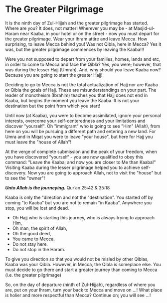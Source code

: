 The Greater Pilgrimage
======================

It is the ninth day of Zul-Hijjah and the greater pilgrimage has
started. Where are you? It does, not matter! Wherever you may be - at
Masjid-ul-Haram near Kaaba, in your hotel or on the street - now you
must depart for the greater pilgrimage. Wear your Ihram attire and leave
Mecca. How surprising, to leave Mecca behind you! Was not Qibla, here in
Mecca? Yes it was, but the greater pilgrimage commences by leaving the
Kaaba!!!

Were you not supposed to depart from your families, homes, lands and
etc, in order to come to Mecca and face the Qibla? Yes, you were;
however, that was during the lesser Hajj (Umrah). And, why should you
leave Kaaba now? Because you are going to start the greater Hajj!

Deciding to go to Mecca is not the total actualization of Hajj nor are
Kaaba or Qibla the goals of Hajj. These are misunderstandings on your
part. The leader of monotheism (Ibrahim) teaches you that Hajj does not
end in Kaaba, but begins the moment you leave the Kaaba. It is not your
destination but the point from which you start!

Until now (at Kaaba), you were to become assimilated, ignore your
personal interests, overcome your self-centeredness and your limitations
and discover "yourself". Oh "immigrant" who is going to see "Him"
(Allah), from here on you will be pursuing a different path and entering
a new land. For Umra and in Miqat you were to leave "your house", but
here for Hajj you must leave the "house of Allah"!

At the verge of complete submission and the peak of your freedom, when
you have discovered "yourself' - you are now qualified to obey this
command: "Leave the Kaaba; and now you are closer to Me than Kaaba!"
Visiting Kaaba during the lesser pilgrimage helped you to achieve
self-discovery. Now you are going to approach Allah, not to visit the
"house" but to see the "owner"!

***Unto Allah is the journeying.*** Qur’an 25:42 & 35:18

Kaaba is only the "direction and not the "destination". You started off
by coming "to Kaaba" but you are not to remain "in Kaaba". Anywhere you
stop, you will be lost and dead.  
 - Oh Hajj who is starting this journey, who is always trying to
approach Him,  
 - Oh man, the spirit of Allah,  
 - Oh the good deed,  
 - You came to Mecca,  
 - Do not stay here.  
 - Do not stop in the Haram.

To give you direction so that you would not be misled by other Qiblas,
Kaaba was your Qibla. However, in Mecca, the Qibla is someplace else.
You must decide to go there and start a greater journey than coming to
Mecca (i.e. the greater pilgrimage)

So, on the day of departure (ninth of Zul-Hijjah), regardless of where
you are, put on your Ihram, turn your back to Mecca and move on ...!
What place is holier and more respectful than Mecca? Continue on; you
will see ...!


